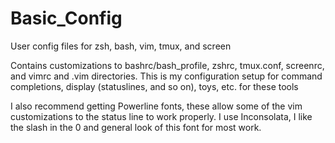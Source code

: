 # Basic_Config
User config files for zsh, bash, vim, tmux, and screen

Contains customizations to bashrc/bash_profile, zshrc, tmux.conf, screenrc, and vimrc and .vim directories.
This is my configuration setup for command completions, display (statuslines, and so on), toys, etc. for these tools

I also recommend getting Powerline fonts, these allow some of the vim customizations to the status line to work properly.
I use Inconsolata, I like the slash in the 0 and general look of this font for most work.
